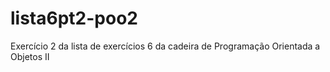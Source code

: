 # lista6pt2-poo2
Exercício 2 da lista de exercícios 6 da cadeira de Programação Orientada a Objetos II

